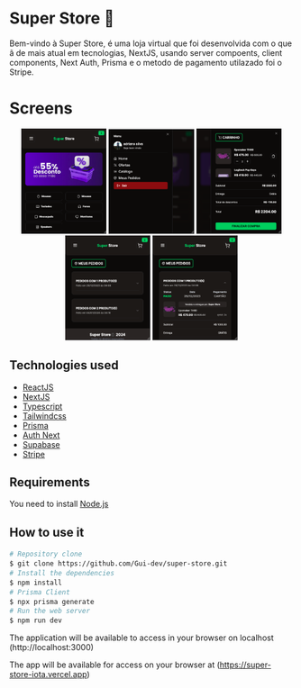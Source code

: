 # Super Store 🚀

<p>
Bem-vindo à Super Store, é uma loja virtual que foi desenvolvida com o que ã de mais atual em tecnologias, NextJS, usando server compoents, client components, Next Auth, Prisma e o metodo de pagamento utilazado foi o Stripe.
</p>

# Screens

<p align="center">
  <img alt="Super Store" src="./.screens/home.png" width="30%">
  <img alt="Super Store" src="./.screens/menu.png" width="30%">
  <img alt="Super Store" src="./.screens/cart.png" width="30%">
  <img alt="Super Store" src="./.screens/order.png" width="30%">
  <img alt="Super Store" src="./.screens/order_2.png" width="30%">
</p>

## Technologies used

- [ReactJS](https://pt-br.reactjs.org)
- [NextJS](https://nextjs.org)
- [Typescript](https://www.typescriptlang.org)
- [Tailwindcss](https://tailwindcss.com)
- [Prisma](https://www.prisma.io/)
- [Auth Next](https://next-auth.js.org)
- [Supabase](https://supabase.com/)
- [Stripe](https://stripe.com/br)

## Requirements

You need to install [Node.js](https://nodejs.org)

## How to use it

```bash
# Repository clone
$ git clone https://github.com/Gui-dev/super-store.git
# Install the dependencies
$ npm install
# Prisma Client
$ npx prisma generate
# Run the web server
$ npm run dev
```

The application will be available to access in your browser on localhost
(http://localhost:3000)

The app will be available for access on your browser at
(https://super-store-iota.vercel.app)
